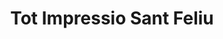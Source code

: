---
title: "Tot Impressio Sant Feliu"
url: /sant-feliu-de-guixols/tot-impressio-sant-feliu/
shop: Kopieren
---